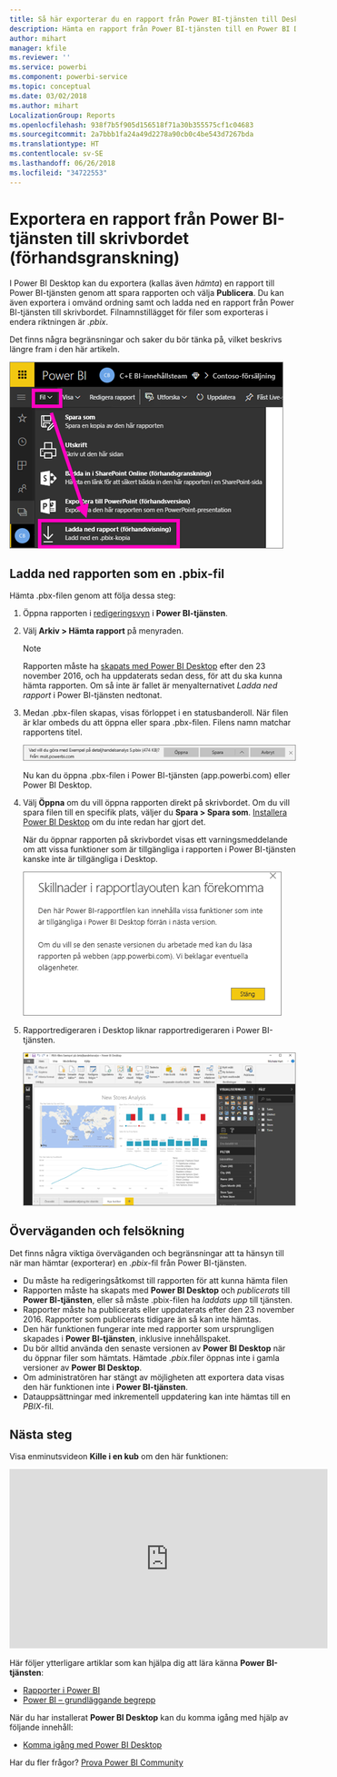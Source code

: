 ```yaml
---
title: Så här exporterar du en rapport från Power BI-tjänsten till Desktop (förhandsgranskning)
description: Hämta en rapport från Power BI-tjänsten till en Power BI Desktop-fil
author: mihart
manager: kfile
ms.reviewer: ''
ms.service: powerbi
ms.component: powerbi-service
ms.topic: conceptual
ms.date: 03/02/2018
ms.author: mihart
LocalizationGroup: Reports
ms.openlocfilehash: 938f7b5f905d156518f71a30b355575cf1c04683
ms.sourcegitcommit: 2a7bbb1fa24a49d2278a90cb0c4be543d7267bda
ms.translationtype: HT
ms.contentlocale: sv-SE
ms.lasthandoff: 06/26/2018
ms.locfileid: "34722553"
---
```

# <a name="export-a-report-from-power-bi-service-to-desktop-preview"></a>Exportera en rapport från Power BI-tjänsten till skrivbordet (förhandsgranskning)
I Power BI Desktop kan du exportera (kallas även *hämta*) en rapport till Power BI-tjänsten genom att spara rapporten och välja **Publicera**. Du kan även exportera i omvänd ordning samt och ladda ned en rapport från Power BI-tjänsten till skrivbordet. Filnamnstillägget för filer som exporteras i endera riktningen är *.pbix*.

Det finns några begränsningar och saker du bör tänka på, vilket beskrivs längre fram i den här artikeln.

![Listrutan Fil](media/service-export-to-pbix/power-bi-file-export.png)

## <a name="download-the-report-as-a-pbix"></a>Ladda ned rapporten som en .pbix-fil
Hämta .pbx-filen genom att följa dessa steg:

1. Öppna rapporten i [redigeringsvyn](service-reading-view-and-editing-view.md) i **Power BI-tjänsten**.
2. Välj **Arkiv > Hämta rapport** på menyraden.
   
   > [!NOTE]
   > Rapporten måste ha [skapats med Power BI Desktop](guided-learning/publishingandsharing.yml?tutorial-step=2) efter den 23 november 2016, och ha uppdaterats sedan dess, för att du ska kunna hämta rapporten. Om så inte är fallet är menyalternativet *Ladda ned rapport* i Power BI-tjänsten nedtonat.
   > 
   > 
3. Medan .pbx-filen skapas, visas förloppet i en statusbanderoll. När filen är klar ombeds du att öppna eller spara .pbx-filen. Filens namn matchar rapportens titel.
   
    ![Öppna, Spara eller Avbryt](media/service-export-to-pbix/power-bi-save-pbix.png)
   
    Nu kan du öppna .pbx-filen i Power BI-tjänsten (app.powerbi.com) eller Power BI Desktop.     
4. Välj **Öppna** om du vill öppna rapporten direkt på skrivbordet. Om du vill spara filen till en specifik plats, väljer du **Spara > Spara som**. [Installera Power BI Desktop](desktop-get-the-desktop.md) om du inte redan har gjort det.
   
    När du öppnar rapporten på skrivbordet visas ett varningsmeddelande om att vissa funktioner som är tillgängliga i rapporten i Power BI-tjänsten kanske inte är tillgängliga i Desktop.
   
    ![varningsdialogruta](media/service-export-to-pbix/power-bi-export-to-pbix_2.png)

5. Rapportredigeraren i Desktop liknar rapportredigeraren i Power BI-tjänsten.  
   
    ![rapportredigeraren i Power BI Desktop](media/service-export-to-pbix/power-bi-desktop.png)

## <a name="considerations-and-troubleshooting"></a>Överväganden och felsökning
Det finns några viktiga överväganden och begränsningar att ta hänsyn till när man hämtar (exporterar) en *.pbix*-fil från Power BI-tjänsten.

* Du måste ha redigeringsåtkomst till rapporten för att kunna hämta filen
* Rapporten måste ha skapats med **Power BI Desktop** och *publicerats* till **Power BI-tjänsten**, eller så måste .pbix-filen ha *laddats upp* till tjänsten.
* Rapporter måste ha publicerats eller uppdaterats efter den 23 november 2016. Rapporter som publicerats tidigare än så kan inte hämtas.
* Den här funktionen fungerar inte med rapporter som ursprungligen skapades i **Power BI-tjänsten**, inklusive innehållspaket.
* Du bör alltid använda den senaste versionen av **Power BI Desktop** när du öppnar filer som hämtats. Hämtade *.pbix*.filer öppnas inte i gamla versioner av **Power BI Desktop**.
* Om administratören har stängt av möjligheten att exportera data visas den här funktionen inte i **Power BI-tjänsten**.
* Datauppsättningar med inkrementell uppdatering kan inte hämtas till en *PBIX*-fil.

## <a name="next-steps"></a>Nästa steg
Visa enminutsvideon **Kille i en kub** om den här funktionen:

<iframe width="560" height="315" src="https://www.youtube.com/embed/ymWqU5jiUl0" frameborder="0" allowfullscreen></iframe>

Här följer ytterligare artiklar som kan hjälpa dig att lära känna **Power BI-tjänsten**:

* [Rapporter i Power BI](service-reports.md)
* [Power BI – grundläggande begrepp](service-basic-concepts.md)

När du har installerat **Power BI Desktop** kan du komma igång med hjälp av följande innehåll:

* [Komma igång med Power BI Desktop](desktop-getting-started.md)

Har du fler frågor? [Prova Power BI Community](http://community.powerbi.com/)   

